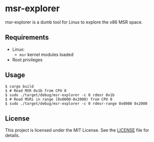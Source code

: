 # msr-explorer

msr-explorer is a dumb tool for Linux to explore the x86 MSR space.

## Requirements

* Linux:
    * `msr` kernel modules loaded
* Root privileges

## Usage

```shell
$ cargo build
$ # Read MSR 0x1b from CPU 0
$ sudo ./target/debug/msr-explorer -c 0 rdmsr 0x1b
$ # Read MSRs in range [0x0000-0x2000) from CPU 0
$ sudo ./target/debug/msr-explorer -c 0 rdmsr-range 0x0000 0x2000
```

## License

This project is licensed under the MIT License. See the [LICENSE](LICENSE) file for details.